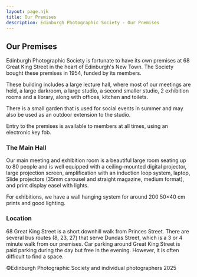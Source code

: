 ```yaml
---
layout: page.njk
title: Our Premises
description: Edinburgh Photographic Society - Our Premises
---
```


## Our Premises

Edinburgh Photographic Society is fortunate to have its own premises at 68 Great King Street in the heart of Edinburgh's New Town. The Society bought these premises in 1954, funded by its members.

These building includes a large lecture hall, where most of our meetings are held, a large darkroom, a large studio, a second smaller studio, 2 exhibition rooms and a library, along with offices, kitchen and toilets.

There is a small garden that is used for social events in summer and may also be used as an outdoor extension to the studio.

Entry to the premises is available to members at all times, using an electronic key fob.

### The Main Hall

Our main meeting and exhibition room is a beautiful large room seating up to 80 people and is well equipped with a ceiling-mounted digital projector, large projection screen, amplification with an induction loop system, laptop, Slide projectors (35mm carousel and straight magazine, medium format), and print display easel with lights.

For exhibitions, we have a wall hanging system for around 200 50×40 cm prints and good lighting.

### Location

68 Great King Street is a short downhill walk from Princes Street. There are several bus routes (8, 23, 27) that serve Dundas Street, which is a 3 or 4 minute walk from our premises. Car parking around Great King Street is paid parking during the day but free in the evening. However, it is often difficult to find a space.

<p class="text-sm mt-12">©Edinburgh Photographic Society and individual photographers 2025</p>